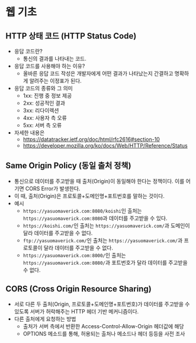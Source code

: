 # 웹 기초

## HTTP 상태 코드 (HTTP Status Code)
- 응답 코드란?
  - 통신의 결과를 나타내는 코드.
- 응답 코드를 사용해야 하는 이유?
  - 올바른 응답 코드 작성은 개발자에게 어떤 결과가 나타났는지 간결하고 명확하게 알려주는 이정표가 된다.
- 응답 코드의 종류와 그 의미
  - 1xx: 진행 중 정보 제공
  - 2xx: 성공적인 결과
  - 3xx: 리다이렉션
  - 4xx: 사용자 측 오류
  - 5xx: 서버 측 오류
- 자세한 내용은
  - https://datatracker.ietf.org/doc/html/rfc2616#section-10
  - https://developer.mozilla.org/ko/docs/Web/HTTP/Reference/Status

## Same Origin Policy (동일 출처 정책)
- 통신으로 데이터를 주고받을 때 출처(Origin)이 동일해야 한다는 정책이다. 이를 어기면 CORS Error가 발생한다.
- 이 때, 출처(Origin)은 프로토콜+도메인명+포트번호를 말하는 것이다.
- 예시
  - `https://yasuomaverick.com:8080/koishi`인 출처는 `https://yasuomaverick.com:8080`과 데이터를 주고받을 수 있다.
  - `https://koishi.com/`인 출처는 `https://yasuomaverick.com/`과 도메인이 달라 데이터를 주고받을 수 없다.
  - `ftp://yasuomaverick.com/`인 출처는 `https://yasuomaverick.com/`과 프로토콜이 달라 데이터를 주고받을 수 없다.
  - `https://yasuomaverick.com:8000/`인 출처는 `https://yasuomaverick.com:8080/`과 포트번호가 달라 데이터를 주고받을 수 없다.

## CORS (Cross Origin Resource Sharing)
- 서로 다른 두 출처(Origin, 프로토콜+도메인명+포트번호)가 데이터를 주고받을 수 있도록 서버가 허락해주는 HTTP 헤더 기반 메커니즘이다.
- 다른 출처에게 요청하는 방법
  - 출처가 서버 측에서 반환한 Access-Control-Allow-Origin 헤더값에 해당
  - OPTIONS 메소드를 통해, 허용되는 출처나 메소드나 헤더 등등을 사전 조사
